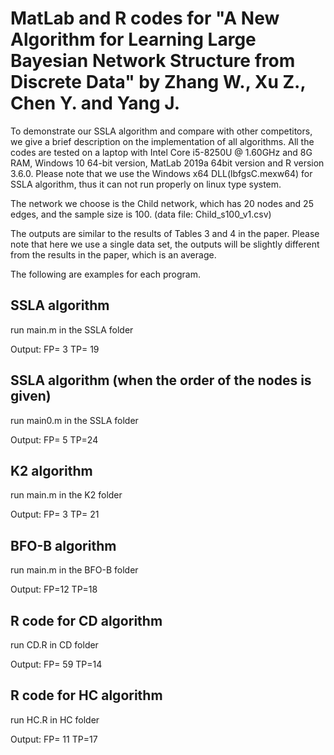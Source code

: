 # MatLab and R codes for "A New Algorithm for Learning Large Bayesian Network Structure from Discrete Data" by Zhang W., Xu Z., Chen Y. and Yang J.

To demonstrate our SSLA algorithm and compare with other competitors, we give a brief description on the implementation of all algorithms. All the codes are tested on a laptop with Intel Core i5-8250U @ 1.60GHz and 8G RAM,  Windows 10 64-bit version, MatLab 2019a 64bit version and R version 3.6.0. Please note that we use the Windows x64 DLL(lbfgsC.mexw64) for SSLA algorithm, thus it can not run properly on linux type system.

The network we choose is the Child network, which has 20 nodes and 25 edges, and the sample size  is 100. (data file: Child_s100_v1.csv)

The outputs are similar to the results of Tables 3 and 4 in the paper. Please note that here we use a single data set, the outputs will be slightly different from the results in the paper, which is an average.

The following are examples for each program.

## SSLA algorithm
run main.m in the SSLA folder

Output:
FP= 3 
TP= 19 

## SSLA algorithm (when the order of the nodes is given)
run main0.m in the SSLA folder

Output:
FP= 5
TP=24 

## K2 algorithm
run main.m in the K2 folder
 

Output:
FP= 3 
TP= 21

## BFO-B algorithm
run main.m in the BFO-B folder 

Output:
FP=12
TP=18 



## R code for CD algorithm
run CD.R in CD folder 

Output:
FP= 59 
TP=14 

## R code for HC algorithm
run HC.R in HC folder 

Output:
FP= 11
TP=17 
